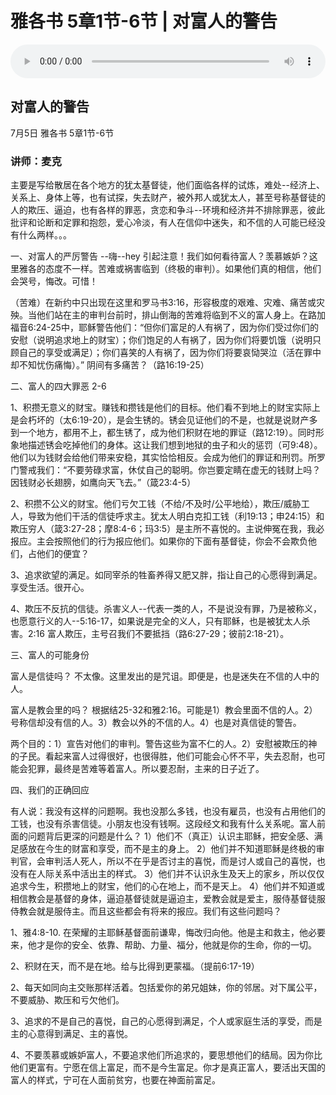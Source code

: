 # 雅各书 5章1节-6节 | 对富人的警告

<audio style="width: 100%;" preload="false" controls controlslist="nodownload"><source src="https://cdn.simai.ml/audio/mp3/2020/200705_001.mp3" type="audio/mpeg">Your browser does not support the audio element.</audio>

## 对富人的警告
7月5日 
雅各书 5章1节-6节
### 讲师：麦克

主要是写给散居在各个地方的犹太基督徒，他们面临各样的试炼，难处--经济上、关系上、身体上等，也有试探，失去财产，被外邦人或犹太人，甚至号称基督徒的人的欺压、逼迫，也有各样的罪恶，贪恋和争斗--环境和经济并不排除罪恶，彼此批评和论断和定罪和抱怨，爱心冷淡，有人在信仰中迷失，和不信的人可能已经没有什么两样。。。

一、对富人的严厉警告  --嗨--hey 引起注意！我们如何看待富人？羡慕嫉妒？这里雅各的态度不一样。苦难或祸害临到（终极的审判）。如果他们真的相信，他们会哭号，悔改。可惜！

（苦难）在新约中只出现在这里和罗马书3:16，形容极度的艰难、灾难、痛苦或灾殃。当他们站在主的审判台前时，排山倒海的苦难将临到不义的富人身上。在路加福音6:24-25中，耶稣警告他们：“但你们富足的人有祸了，因为你们受过你们的安慰（说明追求地上的财宝）；你们饱足的人有祸了，因为你们将要饥饿（说明只顾自己的享受或满足）；你们喜笑的人有祸了，因为你们将要哀恸哭泣（活在罪中却不知忧伤痛悔）。”  阴间有多痛苦？（路16:19-25）

二、富人的四大罪恶 2-6 

1、积攒无意义的财宝。赚钱和攒钱是他们的目标。他们看不到地上的财宝实际上是会朽坏的（太6:19-20），是会生锈的。锈会见证他们的不是，也就是说财产多到一个地方，都用不上，都生锈了，成为他们积财在地的罪证（路12:19）。同时形象地描述锈会吃掉他们的身体。这让我们想到地狱的虫子和火的惩罚（可9:48）。他们以为钱财会给他们带来安稳，其实恰恰相反。会成为他们的罪证和刑罚。所罗门警戒我们：“不要劳碌求富，休仗自己的聪明。你岂要定睛在虚无的钱财上吗？因钱财必长翅膀，如鹰向天飞去。”（箴23:4-5）

2、积攒不公义的财宝。他们亏欠工钱（不给/不及时/公平地给），欺压/威胁工人，导致为他们干活的信徒呼求主。犹太人明白克扣工钱（利19:13；申24:15）和欺压穷人（箴3:27-28；摩8:4-6；玛3:5）是主所不喜悦的。主说伸冤在我，我必报应。主会按照他们的行为报应他们。如果你的下面有基督徒，你会不会欺负他们，占他们的便宜？

3、追求欲望的满足。如同宰杀的牲畜养得又肥又胖，指让自己的心愿得到满足。享受生活。很开心。

4、欺压不反抗的信徒。杀害义人--代表一类的人，不是说没有罪，乃是被称义，也愿意行义的人--5:16-17，如果说是完全的义人，只有耶稣，也是被犹太人杀害。2:16 富人欺压，主号召我们不要抵挡（路6:27-29；彼前2:18-21）。

三、富人的可能身份

富人是信徒吗？  不太像。这里发出的是咒诅。即便是，也是迷失在不信的人中的人。

富人是教会里的吗？ 根据结25-32和雅2:16。可能是1）教会里面不信的人。2）号称信却没有信的人。3）教会以外的不信的人。4）也是对真信徒的警告。

两个目的：1）宣告对他们的审判。警告这些为富不仁的人。2）安慰被欺压的神的子民。看起来富人过得很好，也很得胜，他们可能会心怀不平，失去忍耐，也可能会犯罪，最终是苦难等着富人。所以要忍耐，主来的日子近了。

四、我们的正确回应

有人说：我没有这样的问题啊。我也没那么多钱，也没有雇员，也没有占用他们的工钱，也没有杀害信徒。小朋友也没有钱啊。这段经文和我有什么关系呢。富人前面的问题背后更深的问题是什么？
1）他们不（真正）认识主耶稣，把安全感、满足感放在今生的财富和享受，而不是主的身上。
2）他们并不知道耶稣是终极的审判官，会审判活人死人，所以不在乎是否讨主的喜悦，而是讨人或自己的喜悦，也没有在人际关系中活出主的样式。
3）他们并不认识永生及天上的家乡，所以仅仅追求今生，积攒地上的财宝，他们的心在地上，而不是天上。
4）他们并不知道或相信教会是基督的身体，逼迫基督徒就是逼迫主，爱教会就是爱主，服侍基督徒服侍教会就是服侍主。而且这些都会有将来的报应。我们有这些问题吗？

1、雅4:8-10. 在荣耀的主耶稣基督面前谦卑，悔改归向他。他是主和救主，他必要来，他才是你的安全、依靠、帮助、力量、福分，他就是你的生命，你的一切。

2、积财在天，而不是在地。给与比得到更蒙福。（提前6:17-19）

2、每天如同向主交账那样活着。包括爱你的弟兄姐妹，你的邻居。对下属公平，不要威胁、欺压和亏欠他们。

3、追求的不是自己的喜悦，自己的心愿得到满足，个人或家庭生活的享受，而是主的心意得到满足、主的喜悦。

4、不要羡慕或嫉妒富人，不要追求他们所追求的，要思想他们的结局。因为你比他们更富有。宁愿在信上富足，而不是今生富足。你才是真正富人，要活出天国的富人的样式，宁可在人面前贫穷，也要在神面前富足。

